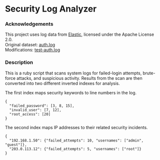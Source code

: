 # Security Log Analyzer

### Acknowledgements
This project uses log data from [Elastic](https://github.com/elastic/examples/tree/master/Machine%20Learning/Security%20Analytics%20Recipes/suspicious_login_activity), licensed under the Apache License 2.0.  
Original dataset: [auth.log](https://github.com/elastic/examples/blob/master/Machine%20Learning/Security%20Analytics%20Recipes/suspicious_login_activity/data/auth.log)  
Modifications: [test-auth.log](https://github.com/cskee004/log-analyzer/blob/main/data/auth-test.log)


### Description
This is a ruby script that scans system logs for failed-login attempts, brute-force attacks, and suspicious activity. Results from the scan are then converted into two different inverted indexes for analysis. 

The first index maps security keywords to line numbers in the log. 
```
{
  "failed_password": [3, 8, 15],
  "invalid_user": [7, 12],
  "root_access": [20]
}
```
The second index maps IP addresses to their related security incidents. 
```
{
  "192.168.1.50": {"failed_attempts": 10, "usernames": ["admin", "guest"]},
  "203.0.113.12": {"failed_attempts": 5, "usernames": ["root"]}
}
```
